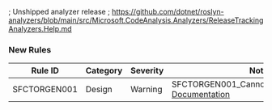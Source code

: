 ﻿; Unshipped analyzer release
; https://github.com/dotnet/roslyn-analyzers/blob/main/src/Microsoft.CodeAnalysis.Analyzers/ReleaseTrackingAnalyzers.Help.md

### New Rules

Rule ID | Category | Severity | Notes
--------|----------|----------|--------------------
SFCTORGEN001  |  Design  |  Warning | SFCTORGEN001_CannotGenerateConstructor, [Documentation](CA1000_Documentation_Link)